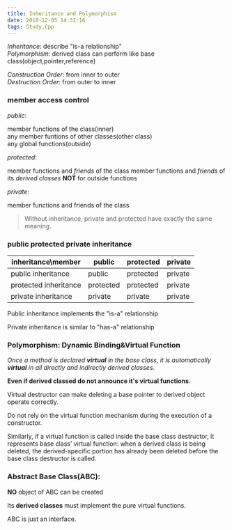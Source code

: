 ```yaml
---
title: Inheritance and Polymorphism
date: 2018-12-05 14:31:16
tags: Study,Cpp
---
```

_Inheritance_:    describe "is-a relationship"  
_Polymorphism_:   derived class can perform like base class(object,pointer,reference)

_Construction Order_: from inner to outer   
_Destruction Order_: from outer to inner

### member access control
_public_:   

member functions of the class(inner)    
any member funtions of other classes(other class)   
any global functions(outside)   

_protected_:

member functions and _friends_ of the class 
member functions and _friends_ of its _derived classes_ 
**NOT** for outside functions   

_private_:

member functions and friends of the class

> Without inheritance, private and protected have exactly the same meaning.

### public protected private inheritance
inheritance\member     |public     |protected  |private 
-----------------------|-----------|-----------|--------
public inheritance     |public     |protected  |private 
protected inheritance  |protected  |protected  |private
private inheritance    |private    |private    |private

Public inheritance implements the "is-a" relationship

Private inheritance is similar to "has-a" relationship

### Polymorphism: Dynamic Binding&Virtual Function
*Once a method is declared __virtual__ in the base class, it is automatically __virtual__ in all directly and indirectly derived classes.*

**Even if derived classed do not announce it's virtual functions.**

Virtual destructor can make deleting a base pointer to derived object operate correctly.

Do not rely on the virtual function mechanism during the execution of
a constructor.

Similarly, if a virtual function is called inside the base class destructor,
it represents base class’ virtual function: when a derived class is being
deleted, the derived-specific portion has already been deleted before
the base class destructor is called.

### Abstract Base Class(ABC):
**NO** object of ABC can be created

Its **derived classes** must implement the pure virtual functions.

ABC is just an interface.

